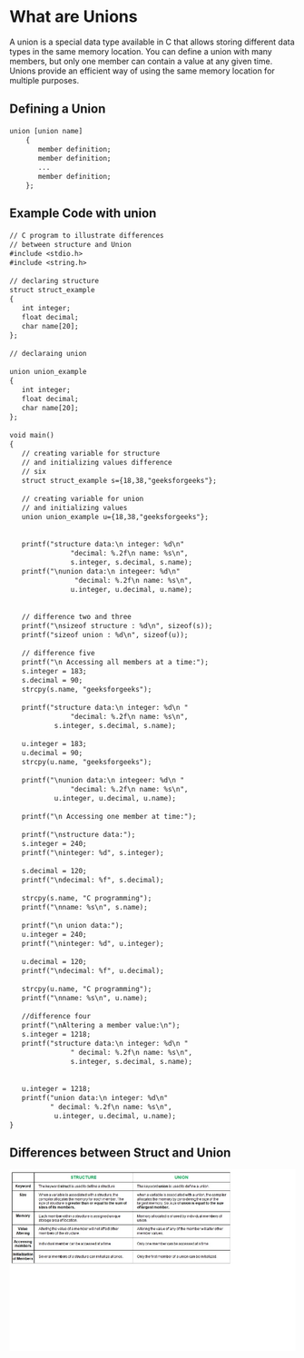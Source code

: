 # What are Unions
A union is a special data type available in C that allows storing different data types in the same memory location. You can define a 
union with many members, but only one member can contain a value at any given time. Unions provide an efficient way of using the 
same memory location for multiple purposes.
## Defining a Union
```
union [union name]
    {
       member definition;
       member definition;
       ...
       member definition;
    };
 ```
 
 ## Example Code with union
 ```
 // C program to illustrate differences 
// between structure and Union
#include <stdio.h>
#include <string.h>
  
// declaring structure
struct struct_example
{
    int integer;
    float decimal;
    char name[20];
};
  
// declaraing union
  
union union_example
{
    int integer;
    float decimal;
    char name[20];
};
  
void main()
{
    // creating variable for structure 
    // and initializing values difference 
    // six
    struct struct_example s={18,38,"geeksforgeeks"};
  
    // creating variable for union 
    // and initializing values
    union union_example u={18,38,"geeksforgeeks"};
  
          
    printf("structure data:\n integer: %d\n"
                "decimal: %.2f\n name: %s\n",
                s.integer, s.decimal, s.name);
    printf("\nunion data:\n integeer: %d\n"
                 "decimal: %.2f\n name: %s\n", 
                u.integer, u.decimal, u.name);
  
  
    // difference two and three
    printf("\nsizeof structure : %d\n", sizeof(s));
    printf("sizeof union : %d\n", sizeof(u));
      
    // difference five
    printf("\n Accessing all members at a time:"); 
    s.integer = 183;
    s.decimal = 90;
    strcpy(s.name, "geeksforgeeks");
      
    printf("structure data:\n integer: %d\n "
                "decimal: %.2f\n name: %s\n",
            s.integer, s.decimal, s.name);
      
    u.integer = 183;
    u.decimal = 90;
    strcpy(u.name, "geeksforgeeks");
      
    printf("\nunion data:\n integeer: %d\n "
                "decimal: %.2f\n name: %s\n",
            u.integer, u.decimal, u.name);
      
    printf("\n Accessing one member at time:");
      
    printf("\nstructure data:");
    s.integer = 240;
    printf("\ninteger: %d", s.integer);
      
    s.decimal = 120;
    printf("\ndecimal: %f", s.decimal);
      
    strcpy(s.name, "C programming");
    printf("\nname: %s\n", s.name);
      
    printf("\n union data:");
    u.integer = 240;
    printf("\ninteger: %d", u.integer);
      
    u.decimal = 120;
    printf("\ndecimal: %f", u.decimal);
      
    strcpy(u.name, "C programming");
    printf("\nname: %s\n", u.name);
      
    //difference four
    printf("\nAltering a member value:\n");
    s.integer = 1218;
    printf("structure data:\n integer: %d\n "
                " decimal: %.2f\n name: %s\n",
                s.integer, s.decimal, s.name);
      
     
    u.integer = 1218;
    printf("union data:\n integer: %d\n"
           " decimal: %.2f\n name: %s\n",
            u.integer, u.decimal, u.name); 
}
 ```
 
## Differences between Struct and Union
![Union](unionStruct.jpg?raw=true "Optional Title")
